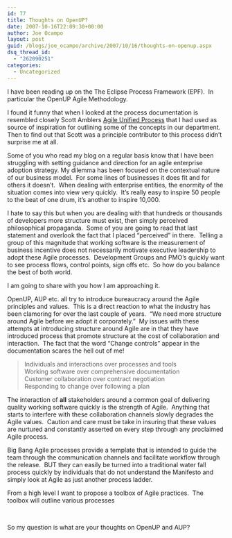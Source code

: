 ```yaml
---
id: 77
title: Thoughts on OpenUP?
date: 2007-10-16T22:09:30+00:00
author: Joe Ocampo
layout: post
guid: /blogs/joe_ocampo/archive/2007/10/16/thoughts-on-openup.aspx
dsq_thread_id:
  - "262090251"
categories:
  - Uncategorized
---
```

I have been reading up on the The Eclipse Process Framework (EPF).&nbsp; In particular the OpenUP Agile Methodology.

I found it funny that when I looked at the process documentation is resembled closely Scott Amblers [Agile Unified Process](http://en.wikipedia.org/wiki/Agile_Unified_Process)&nbsp;that I had used as source of inspiration for outlining some of the concepts&nbsp;in our department.&nbsp; Then to find out that Scott was a principle contributor to this process didn&#8217;t surprise me at all.

Some of you who read my blog on a regular basis know that I have been struggling with setting guidance and direction for an agile&nbsp;enterprise adoption strategy. My dilemma has been focused on the contextual nature of our business model.&nbsp; For some lines of businesses it does fit and for others it doesn&#8217;t.&nbsp; When dealing with enterprise entities, the&nbsp;enormity of the situation comes into view very quickly.&nbsp; It&#8217;s really easy to inspire 50 people to the beat of one drum,&nbsp;it&#8217;s another to inspire 10,000.&nbsp; 

I hate to say this but when you are dealing with that hundreds or thousands of&nbsp;developers more structure must exist, then simply perceived philosophical propaganda.&nbsp; Some of you are going to read that last statement and overlook the fact that I placed &#8220;perceived&#8221; in there.&nbsp; Telling a group of this magnitude that working software is the measurement of business incentive does not necessarily motivate executive leadership to adopt these Agile processes.&nbsp; Development Groups and PMO&#8217;s quickly want to see process flows, control points, sign offs etc.&nbsp; So how do you balance the best of both world.

I am going to share with you how I am approaching it.&nbsp; 

OpenUP, AUP etc. all try to introduce bureaucracy around the Agile principles and values.&nbsp; This is a direct reaction to what the industry has been clamoring for over the last couple of years.&nbsp; &#8220;We need more structure around Agile before we adopt it corporately.&#8221;&nbsp; My&nbsp;issues with these attempts at introducing structure around Agile are in that they have introduced&nbsp;process that&nbsp;promote structure at the cost of collaboration and interaction.&nbsp; The fact that the word &#8220;Change controls&#8221; appear in the documentation scares the hell out of me!

> Individuals and interactions over processes and tools  
> Working software over comprehensive documentation  
> Customer collaboration over contract negotiation  
> Responding to change over following a plan

The interaction of **all** stakeholders around a common goal of delivering quality working software quickly is the strength of Agile.&nbsp; Anything that starts to interfere with these collaboration channels slowly degrades the Agile values.&nbsp; Caution and care must be take in insuring that these values are nurtured and constantly asserted on every step through any proclaimed Agile&nbsp;process.

Big Bang Agile processes provide a template that is intended to guide the team through the&nbsp;communication channels and facilitate workflow through the release.&nbsp; BUT they can easily be turned into a traditional water fall process quickly by individuals that do not understand the Manifesto and simply look at Agile as just another process ladder.

From a high level I want to propose a toolbox of Agile practices.&nbsp; The toolbox will outline various processes 

&nbsp;

So my question is what are your thoughts on OpenUP and AUP?